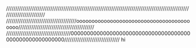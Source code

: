 ////////////////////////////////////////////////////////////////////////////////////////////////////////////////////////
//////////////////////////////////////ooooooooooooooooooooooooooooooooooooooooo/////////////////////////////////////////
///////////////////////////////////0000000000000000000000000000000000000000000000000000000//////////////////////////////
hi
